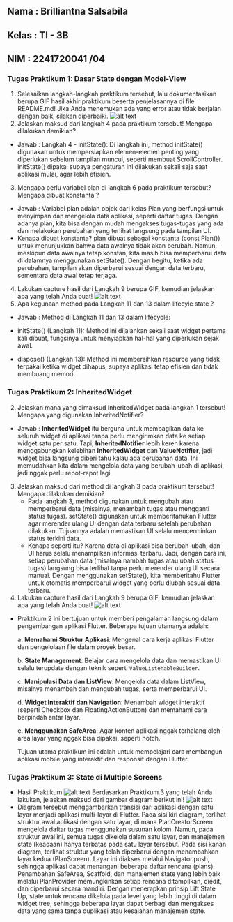 ## Nama     : Brilliantna Salsabila
## Kelas    : TI - 3B
## NIM      : 2241720041 /04

### Tugas Praktikum 1: Dasar State dengan Model-View
1. Selesaikan langkah-langkah praktikum tersebut, lalu dokumentasikan berupa GIF hasil akhir praktikum beserta penjelasannya di file README.md! Jika Anda menemukan ada yang error atau tidak berjalan dengan baik, silakan diperbaiki.
![alt text](<video praktikum 1.gif>)
2. Jelaskan maksud dari langkah 4 pada praktikum tersebut! Mengapa dilakukan demikian?
- Jawab : Langkah 4 - initState(): Di langkah ini, method initState() digunakan untuk mempersiapkan elemen-elemen penting yang diperlukan sebelum tampilan muncul, seperti membuat ScrollController. initState() dipakai supaya pengaturan ini dilakukan sekali saja saat aplikasi mulai, agar lebih efisien.
3. Mengapa perlu variabel plan di langkah 6 pada praktikum tersebut? Mengapa dibuat konstanta ?
- Jawab : Variabel plan adalah objek dari kelas Plan yang berfungsi untuk menyimpan dan mengelola data aplikasi, seperti daftar tugas. Dengan adanya plan, kita bisa dengan mudah mengakses tugas-tugas yang ada dan melakukan perubahan yang terlihat langsung pada tampilan UI.
- Kenapa dibuat konstanta? plan dibuat sebagai konstanta (const Plan()) untuk menunjukkan bahwa data awalnya tidak akan berubah. Namun, meskipun data awalnya tetap konstan, kita masih bisa memperbarui data di dalamnya menggunakan setState(). Dengan begitu, ketika ada perubahan, tampilan akan diperbarui sesuai dengan data terbaru, sementara data awal tetap terjaga.
4. Lakukan capture hasil dari Langkah 9 berupa GIF, kemudian jelaskan apa yang telah Anda buat!
![alt text](<video praktikum 1 nomer 4.gif>)
5. Apa kegunaan method pada Langkah 11 dan 13 dalam lifecyle state ?
- Jawab : 
Method di Langkah 11 dan 13 dalam lifecycle:

- initState() (Langkah 11): Method ini dijalankan sekali saat widget pertama kali dibuat, fungsinya untuk menyiapkan hal-hal yang diperlukan sejak awal.
- dispose() (Langkah 13): Method ini membersihkan resource yang tidak terpakai ketika widget dihapus, supaya aplikasi tetap efisien dan tidak membuang memori.


### Tugas Praktikum 2: InheritedWidget
2. Jelaskan mana yang dimaksud InheritedWidget pada langkah 1 tersebut! Mengapa yang digunakan InheritedNotifier?
- Jawab : **InheritedWidget** itu berguna untuk membagikan data ke seluruh widget di aplikasi tanpa perlu mengirimkan data ke setiap widget satu per satu. Tapi, **InheritedNotifier** lebih keren karena menggabungkan kelebihan **InheritedWidget** dan **ValueNotifier**, jadi widget bisa langsung diberi tahu kalau ada perubahan data. Ini memudahkan kita dalam mengelola data yang berubah-ubah di aplikasi, jadi nggak perlu repot-repot lagi.
3. Jelaskan maksud dari method di langkah 3 pada praktikum tersebut! Mengapa dilakukan demikian?
   - Pada langkah 3, method digunakan untuk mengubah atau memperbarui data (misalnya, menambah tugas atau mengganti status tugas). setState() digunakan untuk memberitahukan Flutter agar merender ulang UI dengan data terbaru setelah perubahan dilakukan. Tujuannya adalah memastikan UI selalu mencerminkan status terkini data.
   - Kenapa seperti itu? Karena data di aplikasi bisa berubah-ubah, dan UI harus selalu menampilkan informasi terbaru. Jadi, dengan cara ini, setiap perubahan data (misalnya nambah tugas atau ubah status tugas) langsung bisa terlihat tanpa perlu merender ulang UI secara manual. Dengan menggunakan setState(), kita memberitahu Flutter untuk otomatis memperbarui widget yang perlu diubah sesuai data terbaru.
4. Lakukan capture hasil dari Langkah 9 berupa GIF, kemudian jelaskan apa yang telah Anda buat!
   ![alt text](<tugas praktikum 2.gif>)

- Praktikum 2 ini bertujuan untuk memberi pengalaman langsung dalam pengembangan aplikasi Flutter. Beberapa tujuan utamanya adalah:

    a. **Memahami Struktur Aplikasi**: Mengenal cara kerja aplikasi Flutter dan pengelolaan file dalam proyek besar.
  
    b. **State Management**: Belajar cara mengelola data dan memastikan UI selalu terupdate dengan teknik seperti `ValueListenableBuilder`.

    c. **Manipulasi Data dan ListView**: Mengelola data dalam ListView, misalnya menambah dan mengubah tugas, serta memperbarui UI.

    d. **Widget Interaktif dan Navigation**: Menambah widget interaktif (seperti Checkbox dan FloatingActionButton) dan memahami cara berpindah antar layar.

    e. **Menggunakan SafeArea**: Agar konten aplikasi nggak terhalang oleh area layar yang nggak bisa dipakai, seperti notch.

    Tujuan utama praktikum ini adalah untuk mempelajari cara membangun aplikasi mobile yang interaktif dan responsif dengan Flutter.


### Tugas Praktikum 3: State di Multiple Screens
- Hasil Praktikum 
![alt text](<tugas praktikum 3.gif>)
Berdasarkan Praktikum 3 yang telah Anda lakukan, jelaskan maksud dari gambar diagram berikut ini!
![alt text](image.png)
- Diagram tersebut menggambarkan transisi dari aplikasi dengan satu layar menjadi aplikasi multi-layar di Flutter. Pada sisi kiri diagram, terlihat struktur awal aplikasi dengan satu layar, di mana PlanCreatorScreen mengelola daftar tugas menggunakan susunan kolom. Namun, pada struktur awal ini, semua tugas dikelola dalam satu layar, dan manajemen state (keadaan) hanya terbatas pada satu layar tersebut.
Pada sisi kanan diagram, terlihat struktur yang telah diperbarui dengan menambahkan layar kedua (PlanScreen). Layar ini diakses melalui Navigator.push, sehingga aplikasi dapat menangani beberapa daftar rencana (plans). Penambahan SafeArea, Scaffold, dan manajemen state yang lebih baik melalui PlanProvider memungkinkan setiap rencana ditampilkan, diedit, dan diperbarui secara mandiri.
Dengan menerapkan prinsip Lift State Up, state untuk rencana dikelola pada level yang lebih tinggi di dalam widget tree, sehingga beberapa layar dapat berbagi dan mengakses data yang sama tanpa duplikasi atau kesalahan manajemen state.

